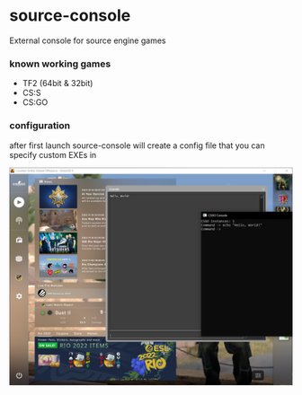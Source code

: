 # source-console
External console for source engine games 

### known working games ###
- TF2 (64bit & 32bit)
- CS:S
- CS:GO

### configuration ###
after first launch source-console will create a config file that you can specify custom EXEs in

![Epic FAIL!](https://github.com/olexon/csgo-console/blob/main/resources/resource1.png?raw=true)
